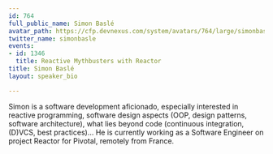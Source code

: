 ```yaml
---
id: 764
full_public_name: Simon Baslé
avatar_path: https://cfp.devnexus.com/system/avatars/764/large/simonbaslereactor.png?1505235433
twitter_name: simonbasle
events:
- id: 1346
  title: Reactive Mythbusters with Reactor
title: Simon Baslé
layout: speaker_bio

---
```

Simon is a software development aficionado, especially interested in reactive programming, software design aspects (OOP, design patterns, software architecture), what lies beyond code (continuous integration, (D)VCS, best practices)... He is currently working as a Software Engineer on project Reactor for Pivotal, remotely from France.
